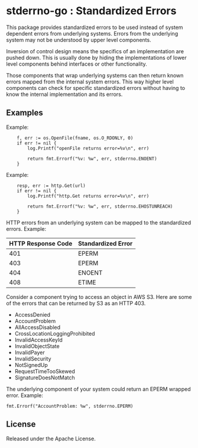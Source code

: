 # stderrno-go : Standardized Errors

This package provides standardized errors to be used instead of system dependent errors from underlying systems.
Errors from the underlying system may not be understood by upper level components.

Inversion of control design means the specifics of an implementation are pushed down.
This is usually done by hiding the implementations of lower level components behind interfaces or other functionality.

Those components that wrap underlying systems can then return known errors mapped from the internal system errors.
This way higher level components can check for specific standardized errors without having to know the internal implementation and its errors.


## Examples

Example:
```
    f, err := os.OpenFile(fname, os.O_RDONLY, 0)
	if err != nil {
		log.Printf("openFile returns error=%v\n", err)

		return fmt.Errorf("%v: %w", err, stderrno.ENOENT)
	}
```

Example:
```
    resp, err := http.Get(url)
	if err != nil {
		log.Printf("http.Get returns error=%v\n", err)

		return fmt.Errorf("%v: %w", err, stderrno.EHOSTUNREACH)
	}

```

HTTP errors from an underlying system can be mapped to the standardized errors.
Example:

| HTTP Response Code | Standardized Error |
|--------------------|--------------------|
| 401                | EPERM              |
| 403                | EPERM              |
| 404                | ENOENT             |
| 408                | ETIME              |


Consider a component trying to access an object in AWS S3.
Here are some of the errors that can be returned by S3 as an HTTP 403.

* AccessDenied
* AccountProblem
* AllAccessDisabled
* CrossLocationLoggingProhibited
* InvalidAccessKeyId
* InvalidObjectState
* InvalidPayer
* InvalidSecurity
* NotSignedUp
* RequestTimeTooSkewed
* SignatureDoesNotMatch

The underlying component of your system could return an EPERM wrapped error.
Example:
```
fmt.Errorf("AccountProblem: %w", stderrno.EPERM)
```


## License

Released under the Apache License.


